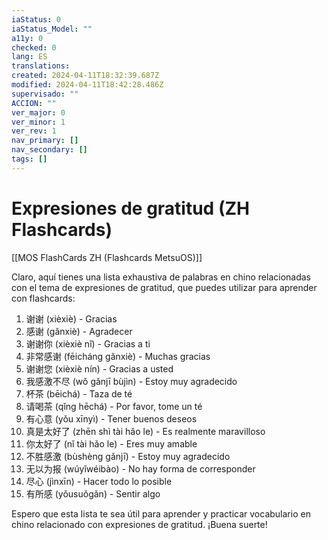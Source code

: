 ```yaml
---
iaStatus: 0
iaStatus_Model: ""
a11y: 0
checked: 0
lang: ES
translations: 
created: 2024-04-11T18:32:39.687Z
modified: 2024-04-11T18:42:28.486Z
supervisado: ""
ACCION: ""
ver_major: 0
ver_minor: 1
ver_rev: 1
nav_primary: []
nav_secondary: []
tags: []
---
```

# Expresiones de gratitud (ZH Flashcards)

[[MOS FlashCards ZH (Flashcards MetsuOS)]]

Claro, aquí tienes una lista exhaustiva de palabras en chino relacionadas con el tema de expresiones de gratitud, que puedes utilizar para aprender con flashcards:

1. 谢谢 (xièxiè) - Gracias
2. 感谢 (gǎnxiè) - Agradecer
3. 谢谢你 (xièxiè nǐ) - Gracias a ti
4. 非常感谢 (fēicháng gǎnxiè) - Muchas gracias
5. 谢谢您 (xièxiè nín) - Gracias a usted
6. 我感激不尽 (wǒ gǎnjī bùjìn) - Estoy muy agradecido
7. 杯茶 (bēichá) - Taza de té
8. 请喝茶 (qǐng hēchá) - Por favor, tome un té
9. 有心意 (yǒu xīnyì) - Tener buenos deseos
10. 真是太好了 (zhēn shì tài hǎo le) - Es realmente maravilloso
11. 你太好了 (nǐ tài hǎo le) - Eres muy amable
12. 不胜感激 (bùshèng gǎnjī) - Estoy muy agradecido
13. 无以为报 (wúyǐwéibào) - No hay forma de corresponder
14. 尽心 (jìnxīn) - Hacer todo lo posible
15. 有所感 (yǒusuǒgǎn) - Sentir algo

Espero que esta lista te sea útil para aprender y practicar vocabulario en chino relacionado con expresiones de gratitud. ¡Buena suerte!
